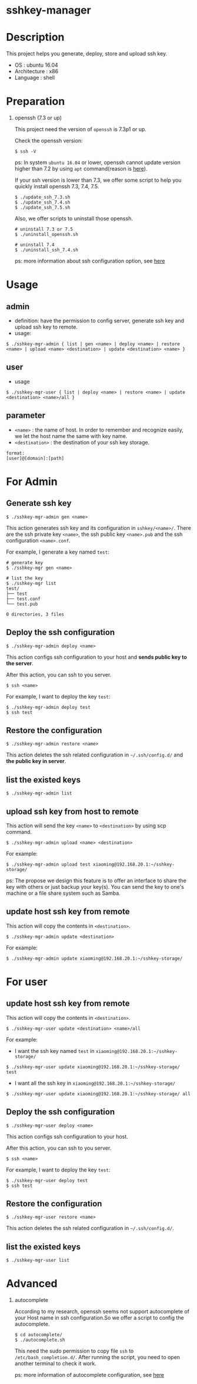 # sshkey-manager

# Description
This project helps you generate, deploy, store and upload ssh key.
* OS : ubuntu 16.04
* Architecture : x86
* Language : shell

# Preparation
1. openssh (7.3 or up)
  
    This project need the version of `openssh` is 7.3p1 or up. 
    
    Check the openssh version:
    ```shell
    $ ssh -V
    ```
    ps: In system `ubuntu 16.04` or lower, openssh cannot update version higher than 7.2 by using `apt` command(reason is [here](https://serverpilot.io/community/articles/upgrading-openssh-on-ubuntu-lts.html)). 
    
    If your ssh version is lower than 7.3, we offer some script to help you quickly install openssh 7.3, 7.4, 7.5.
    ```shell
    $ ./update_ssh_7.3.sh
    $ ./update_ssh_7.4.sh
    $ ./update_ssh_7.5.sh
    ```

    Also, we offer scripts to uninstall those openssh.
    ```shell
    # uninstall 7.3 or 7.5
    $ ./uninstall_openssh.sh

    # uninstall 7.4
    $ ./uninstall_ssh_7.4.sh
    ```
    ps: more information about ssh configuration option, see [here](http://manpages.ubuntu.com/manpages/trusty/man5/ssh_config.5.html)


# Usage 
## admin
* definition:
have the permission to config server, generate ssh key and upload ssh key to remote.
* usage:
```shell
$ ./sshkey-mgr-admin { list | gen <name> | deploy <name> | restore <name> | upload <name> <destination> | update <destination> <name> }
```
## user 
* usage
```shell
$ ./sshkey-mgr-user { list | deploy <name> | restore <name> | update <destination> <name>/all }
```
## parameter
* `<name>` : the name of host. In order to remember and recognize easily, we let the host name the same with key name.
* `<destination>` : the destination of your ssh key storage.
```
format:
[user]@[domain]:[path]
```

# For Admin
## Generate ssh key

```shell
$ ./sshkey-mgr-admin gen <name>
```
This action generates ssh key and its configuration in `sshkey/<name>/`. There are the ssh private key `<name>`, the ssh public key `<name>.pub` and the ssh configuration `<name>.conf`.
    
For example, I generate a key named `test`:
```shell
# generate key
$ ./sshkey-mgr gen <name>

# list the key
$ ./sshkey-mgr list
test/
├── test
├── test.conf
└── test.pub

0 directories, 3 files
```


## Deploy the ssh configuration

```shell
$ ./sshkey-mgr-admin deploy <name>
```
This action configs <name> ssh configuration to your host and **sends public key to the server**.

After this action, you can ssh to you server.
```shell
$ ssh <name>
```
    
For example, I want to deploy the key `test`: 
```shell
$ ./sshkey-mgr-admin deploy test
$ ssh test
```


## Restore the configuration
```shell
$ ./sshkey-mgr-admin restore <name>
```
This action deletes the ssh related configuration in `~/.ssh/config.d/` and **the public key in server**.

    

## list the existed keys
```shell
$ ./sshkey-mgr-admin list
```


## upload ssh key from host to remote
This action will send the key `<name>` to `<destination>` by using scp command.
```shell
$ ./sshkey-mgr-admin upload <name> <destination>
```

For example:
```shell
$ ./sshkey-mgr-admin upload test xiaoming@192.168.20.1:~/sshkey-storage/
``` 

ps: The propose we design this feature is to offer an interface to share the key with others or just backup your key(s). You can send the key to one's machine or a file share system such as Samba.

## update host ssh key from remote
This action will copy the contents in `<destination>`.
```shell
$ ./sshkey-mgr-admin update <destination>
```

For example:
```shell
$ ./sshkey-mgr-admin update xiaoming@192.168.20.1:~/sshkey-storage/
``` 

# For user

## update host ssh key from remote
This action will copy the contents in `<destination>`.
```shell
$ ./sshkey-mgr-user update <destination> <name>/all
```

For example:

* I want the ssh key named `test` in `xiaoming@192.168.20.1:~/sshkey-storage/`
```shell
$ ./sshkey-mgr-user update xiaoming@192.168.20.1:~/sshkey-storage/ test
```
* I want all the ssh key in `xiaoming@192.168.20.1:~/sshkey-storage/` 
```shell
$ ./sshkey-mgr-user update xiaoming@192.168.20.1:~/sshkey-storage/ all
```

## Deploy the ssh configuration

```shell
$ ./sshkey-mgr-user deploy <name>
```
This action configs <name> ssh configuration to your host.

After this action, you can ssh to you server.
```shell
$ ssh <name>
```
    
For example, I want to deploy the key `test`: 
```shell
$ ./sshkey-mgr-user deploy test
$ ssh test
```


## Restore the configuration
```shell
$ ./sshkey-mgr-user restore <name>
```
This action deletes the ssh related configuration in `~/.ssh/config.d/`.

    
## list the existed keys
```shell
$ ./sshkey-mgr-user list
```


# Advanced
1. autocomplete

    According to my research, openssh seems not support autocomplete of your Host name in ssh configuration.So we offer a script to config the autocomplete.
    ```shell
    $ cd autocomplete/
    $ ./autocomplete.sh
    ```

    This need the sudo permission to copy file `ssh` to `/etc/bash_completion.d/`.
    After running the script, you need to open another terminal to check it work.

    ps: more information of autocomplete configuration, see [here](https://debian-administration.org/article/317/An_introduction_to_bash_completion_part_2)
